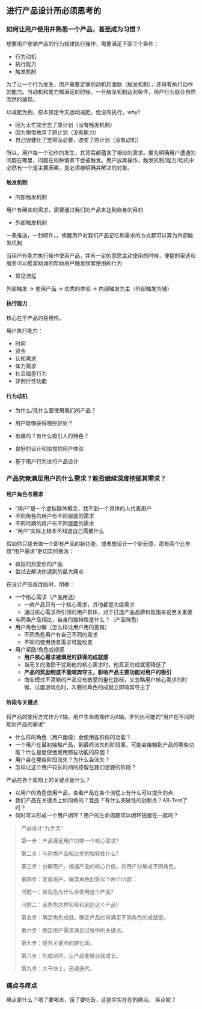## 进行产品设计所必须思考的

### 如何让用户使用并熟悉一个产品，甚至成为习惯？

想要用户安装产品的行为规律执行操作，需要满足下面三个条件：
  - 行为动机
  - 执行能力
  - 触发机制

为了让一个行为发生，用户需要足够的动机和激励（触发机制），还得有执行动作的能力。当动机和能力都满足的时候，一旦触发机制达到条件，用户行为就会自然而然的展现。

以减肥为例，原本预定今天运动减肥，但没有执行，why?
  - 因为太忙完全忘了原计划（没有触发机制）
  - 因为懒惰放弃了原计划（没有能力）
  - 自己很健壮了觉得没必要，改变了原计划（没有动机）

所以，用户每一个动作的发生，其背后都蕴含了相应的需求。要先明确用户遭遇的问题在哪里，问题在何种情景下会被触发。用户放弃操作，触发机制/能力/动机中必然有一个是主要因素，是必须被明确并解决的对象。

#### 触发机制

  - 内部触发机制
    
用户有确实的需求，需要通过我们的产品来达到自身的目的

  - 外部触发机制

一条推送，一封邮件。。唤醒用户对我们产品记忆和需求的方式都可以算为外部触发机制

当用户有能力执行操作使用产品，并有一定的意愿主动使用的时候，便捷的渠道和服务可以推波助澜的帮助用户触发频繁使用的行为

  - 常见流程

外部触发 -> 使用产品 -> 优秀的体验 -> 内部触发为主（外部触发为辅）

#### 执行能力

核心在于产品的易用性。

用户执行能力：
  - 时间
  - 资金
  - 认知需求
  - 体力需求
  - 社会偏差行为
  - 非例行性功能 

#### 行为动机

  - 为什么/凭什么要使用我们的产品？
  - 用户能够获得哪些好处？
  - 有趣吗？有什么吸引人的特色？

  - 良好的设计和愉悦的用户体验
  - 基于用户行为进行产品设计

### 产品究竟满足用户的什么需求？能否继续深度挖掘其需求？

#### 用户角色与需求
  - “用户”是一个虚拟群体概念，找不到一个具体的人代表用户
  - 不同角色的用户有不同层面的需求
  - 不同时期的用户有不同层面的需求
  - “用户”实际上根本不知道自己需要什么

假如你只是去做一个即有产品的新功能，或者想设计一个新玩意，那有两个比参悟“用户需求”更切实的做法：
  - 疯狂的热爱你的产品
  - 尝试去解决你遇到的最大痛点

在设计产品或改版时，明确：
  - **一个**核心需求（产品用途）
    - 一款产品只有一个核心需求，其他都是次级需求
    - 通过核心需求所引领的用户群体，对于打造产品品牌和氛围来说至关重要
  - 与同类产品相比，自身的独特性是什么？（产品特色）
  - 用户角色分解（怎么样让用户用的更爽）
    - 不同角色用户有自己不同的需求
    - 不同的使用场景需求可能改变
  - 用户奖励/角色成绩感
    - **用户核心需求被满足时获得的成就感**
    - 当无关的激励干扰到他的核心需求时，他真正的成就感降低了
    - **产品的奖励制度不能喧宾夺主，影响产品主要功能对用户的吸引**
    - 商业模式不清晰的产品没有敏感的量化指标，又忽略用户核心需求的时候，过度游戏化时，次要的角色的成就立即喧宾夺主了

#### 阶段与关键点

将产品的使用方式作为Y轴，用户生命周期作为X轴，罗列出可能的“用户在不同时期对产品的需求”
  - 什么样的角色（用户画像）会使用各阶段的功能？
  - 一个用户在最初接触产品，到最终流失的阶段里，可能会接触到产品的哪些功能？什么是促使他使用那些功能的原因？
  - 用户会在哪些阶段流失？为什么会流失？
  - 怎样让这个用户较长时间的停留在我们想要的阶段？

产品在各个周期上的关键点是什么？
  - 以用户的角色使用产品，查看产品在各个流程上有什么可以提升的点
  - 我们产品在关键点上如何做的？竞品？有什么突破性的创新点？AB-Test了吗？
  - 何时可以形成一个用户闭环？用户的生命周期可以闭环链接在一起吗？

> 产品设计“九步法”
>
> 第一步：产品满足用户的哪一个核心需求?
>
> 第二步：与同类产品相比你的独特性什么?
>
> 第三步：分解用户。根据产品的核心价值，将用户分解成不同角色。
>
> 第四步：变成用户。每类角色回答以下两个问题：
>
> 问题一：该角色为什么会使用这个产品?
>
> 问题二：该角色怎样知晓和到达这个产品?
>
> 第五步：确定角色成就。确定产品如何满足不同角色的成就感。
>
> 第六步：确定用户需求满足过程中的关键点。
>
> 第七步：提升关键点的转化率。
>
> 第八步：形成闭环。让产品能够自我成长。
>
> 第九步：大干快上，迅速迭代。

### 痛点与痒点

痛点是什么？喝了要喝水，饿了要吃饭，这是实实在在的痛点。
痒点呢？